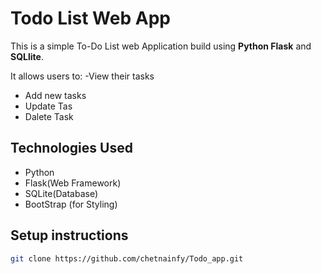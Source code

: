 # Todo List Web App

This is a simple To-Do List web Application build using **Python Flask** and **SQLlite**.

It allows users to:
-View their tasks
- Add new tasks
- Update Tas
- Dalete Task

## Technologies Used
- Python
- Flask(Web Framework)
- SQLite(Database)
- BootStrap (for Styling)

## Setup instructions
```bash
git clone https://github.com/chetnainfy/Todo_app.git
